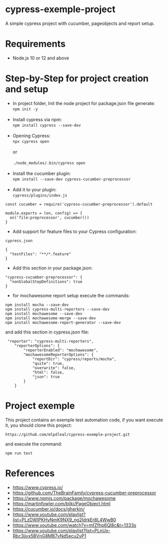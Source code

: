 # cypress-exemple-project
A simple cypress project with cucumber, pageobjects and report setup.

# Requirements

* Node.js 10 or 12 and above

# Step-by-Step for project creation and setup

* In project folder, Init the node project for package.json file generate:<br>
 `npm init -y` <br><br>
* Install cypress via npm:<br>
`npm install cypress --save-dev` <br><br>
* Opening Cypress:<br>
`npx cypress open`<br><br>
or <br><br>
`./node_modules/.bin/cypress open`<br><br>
* Install the cucumber plugin:<br>
`npm install --save-dev cypress-cucumber-preprocessor`<br><br>
* Add it to your plugin:<br>
`cypress/plugins/index.js`
``` 
const cucumber = require('cypress-cucumber-preprocessor').default

module.exports = (on, config) => {
  on('file:preprocessor', cucumber())
}

```

* Add support for feature files to your Cypress configuration:<br>

`cypress.json`

```
{
  "testFiles": "**/*.feature"
}

```

* Add this section in your package.json:

```
"cypress-cucumber-preprocessor": {
  "nonGlobalStepDefinitions": true
}

```

* for mochawesome report setup execute the commands:

`npm install mocha --save-dev`<br>
`npm install cypress-multi-reporters --save-dev`<br>
`npm install mochawesome --save-dev`<br>
`npm install mochawesome-merge --save-dev`<br>
`npm install mochawesome-report-generator --save-dev`<br>

and add this section in cypress.json file:

```
 "reporter": "cypress-multi-reporters",
    "reporterOptions": {
        "reporterEnabled": "mochawesome",
        "mochawesomeReporterOptions": {
            "reportDir": "cypress/reports/mocha",
            "quite": true,
            "overwrite": false,
            "html": false,
            "json": true
        }
    }

```

# Project exemple 

This project contains an exemple test automation code, if you want execute it, you should clone this project:

`https://github.com/mlpdleal/cypress-exemple-project.git`

and execute the command: 

`npm run test`


# References 
* https://www.cypress.io/
* https://github.com/TheBrainFamily/cypress-cucumber-preprocessor
* https://www.npmjs.com/package/mochawesome
* https://martinfowler.com/bliki/PageObject.html
* https://cucumber.io/docs/gherkin/
* https://www.youtube.com/playlist?list=PLzDWIPKHyNmK9NX9_ng2IdrkEr8L4WwB0
* https://www.youtube.com/watch?v=mfZfhp6Ql8c&t=1333s
* https://www.youtube.com/playlist?list=PLnUo-Rbc3jjyx5BVnG8MB7vNd5ecu2yP1